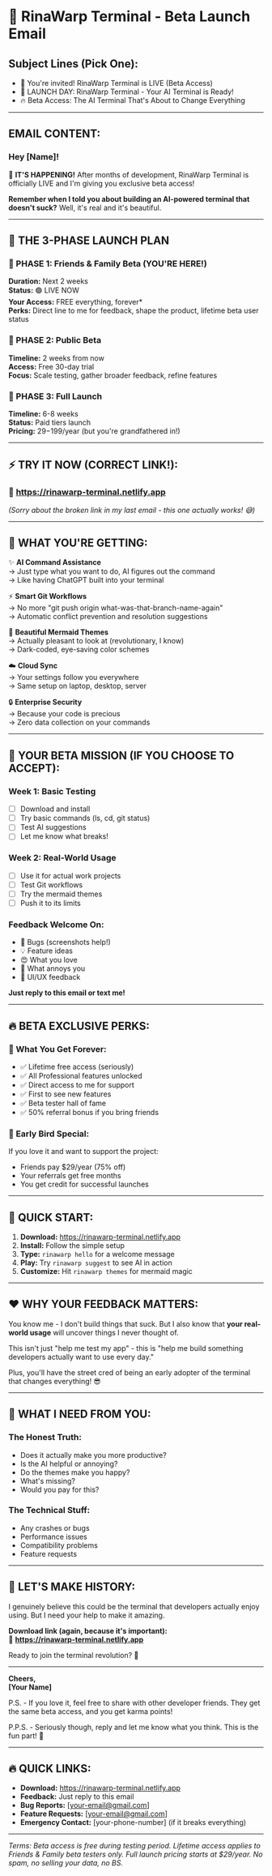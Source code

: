 # 🚀 RinaWarp Terminal - Beta Launch Email

## **Subject Lines (Pick One):**
- 🚀 You're invited! RinaWarp Terminal is LIVE (Beta Access)
- 🎉 LAUNCH DAY: RinaWarp Terminal - Your AI Terminal is Ready!
- 🔥 Beta Access: The AI Terminal That's About to Change Everything

---

## **EMAIL CONTENT:**

### **Hey [Name]!**

🎉 **IT'S HAPPENING!** After months of development, RinaWarp Terminal is officially LIVE and I'm giving you exclusive beta access!

**Remember when I told you about building an AI-powered terminal that doesn't suck?** Well, it's real and it's beautiful. 

---

## 🚀 **THE 3-PHASE LAUNCH PLAN**

### **📍 PHASE 1: Friends & Family Beta (YOU'RE HERE!)**
**Duration:** Next 2 weeks  
**Status:** 🟢 LIVE NOW  
**Your Access:** FREE everything, forever*  
**Perks:** Direct line to me for feedback, shape the product, lifetime beta user status

### **📍 PHASE 2: Public Beta**
**Timeline:** 2 weeks from now  
**Access:** Free 30-day trial  
**Focus:** Scale testing, gather broader feedback, refine features

### **📍 PHASE 3: Full Launch**
**Timeline:** 6-8 weeks  
**Status:** Paid tiers launch  
**Pricing:** $29-$199/year (but you're grandfathered in!)

---

## ⚡ **TRY IT NOW (CORRECT LINK!):**

### **🔗 https://rinawarp-terminal.netlify.app**

*(Sorry about the broken link in my last email - this one actually works! 😅)*

---

## 🤖 **WHAT YOU'RE GETTING:**

✨ **AI Command Assistance**  
→ Just type what you want to do, AI figures out the command  
→ Like having ChatGPT built into your terminal  

⚡ **Smart Git Workflows**  
→ No more "git push origin what-was-that-branch-name-again"  
→ Automatic conflict prevention and resolution suggestions  

🎨 **Beautiful Mermaid Themes**  
→ Actually pleasant to look at (revolutionary, I know)  
→ Dark-coded, eye-saving color schemes  

☁️ **Cloud Sync**  
→ Your settings follow you everywhere  
→ Same setup on laptop, desktop, server  

🔒 **Enterprise Security**  
→ Because your code is precious  
→ Zero data collection on your commands  

---

## 🎯 **YOUR BETA MISSION (IF YOU CHOOSE TO ACCEPT):**

### **Week 1: Basic Testing**
- [ ] Download and install
- [ ] Try basic commands (ls, cd, git status)
- [ ] Test AI suggestions
- [ ] Let me know what breaks!

### **Week 2: Real-World Usage**
- [ ] Use it for actual work projects
- [ ] Test Git workflows
- [ ] Try the mermaid themes
- [ ] Push it to its limits

### **Feedback Welcome On:**
- 🐛 Bugs (screenshots help!)
- 💡 Feature ideas
- 😍 What you love
- 😤 What annoys you
- 🎨 UI/UX feedback

**Just reply to this email or text me!**

---

## 🔥 **BETA EXCLUSIVE PERKS:**

### **🎁 What You Get Forever:**
- ✅ Lifetime free access (seriously)
- ✅ All Professional features unlocked
- ✅ Direct access to me for support
- ✅ First to see new features
- ✅ Beta tester hall of fame
- ✅ 50% referral bonus if you bring friends

### **🚀 Early Bird Special:**
If you love it and want to support the project:
- Friends pay $29/year (75% off)
- Your referrals get free months
- You get credit for successful launches

---

## 📱 **QUICK START:**

1. **Download:** https://rinawarp-terminal.netlify.app
2. **Install:** Follow the simple setup
3. **Type:** `rinawarp hello` for a welcome message
4. **Play:** Try `rinawarp suggest` to see AI in action
5. **Customize:** Hit `rinawarp themes` for mermaid magic

---

## ❤️ **WHY YOUR FEEDBACK MATTERS:**

You know me - I don't build things that suck. But I also know that **your real-world usage** will uncover things I never thought of.

This isn't just "help me test my app" - this is "help me build something developers actually want to use every day."

Plus, you'll have the street cred of being an early adopter of the terminal that changes everything! 😎

---

## 🤝 **WHAT I NEED FROM YOU:**

### **The Honest Truth:**
- Does it actually make you more productive?
- Is the AI helpful or annoying?
- Do the themes make you happy?
- What's missing?
- Would you pay for this?

### **The Technical Stuff:**
- Any crashes or bugs
- Performance issues
- Compatibility problems
- Feature requests

---

## 🎉 **LET'S MAKE HISTORY:**

I genuinely believe this could be the terminal that developers actually enjoy using. But I need your help to make it amazing.

**Download link (again, because it's important):**  
🔗 **https://rinawarp-terminal.netlify.app**

Ready to join the terminal revolution? 🚀

---

**Cheers,**  
**[Your Name]**

P.S. - If you love it, feel free to share with other developer friends. They get the same beta access, and you get karma points! 

P.P.S. - Seriously though, reply and let me know what you think. This is the fun part! 🎯

---

## 🔥 **QUICK LINKS:**

- **Download:** https://rinawarp-terminal.netlify.app
- **Feedback:** Just reply to this email
- **Bug Reports:** [your-email@gmail.com]
- **Feature Requests:** [your-email@gmail.com]
- **Emergency Contact:** [your-phone-number] (if it breaks everything)

---

*Terms: Beta access is free during testing period. Lifetime access applies to Friends & Family beta testers only. Full launch pricing starts at $29/year. No spam, no selling your data, no BS.*
